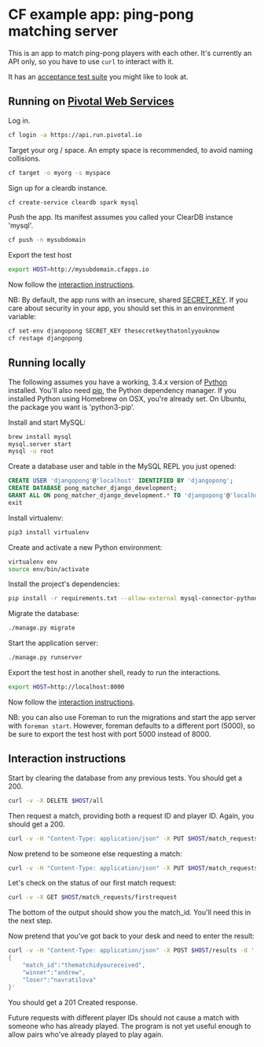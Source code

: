 # CF example app: ping-pong matching server

This is an app to match ping-pong players with each other. It's currently an
API only, so you have to use `curl` to interact with it.

It has an [acceptance test suite][acceptance-test] you might like to look at.

## Running on [Pivotal Web Services][pws]

Log in.

```bash
cf login -a https://api.run.pivotal.io
```

Target your org / space. An empty space is recommended, to avoid naming collisions.

```bash
cf target -o myorg -s myspace
```

Sign up for a cleardb instance.

```bash
cf create-service cleardb spark mysql
```

Push the app. Its manifest assumes you called your ClearDB instance 'mysql'.

```bash
cf push -n mysubdomain
```

Export the test host

```bash
export HOST=http://mysubdomain.cfapps.io
```

Now follow the [interaction instructions](#interaction-instructions).

NB: By default, the app runs with an insecure, shared
[SECRET_KEY][django-deployment]. If you care about security in your app, you
should set this in an environment variable:

```bash
cf set-env djangopong SECRET_KEY thesecretkeythatonlyyouknow
cf restage djangopong
```

## Running locally

The following assumes you have a working, 3.4.x version of [Python][python]
installed. You'll also need [pip][pip], the Python dependency manager. If you
installed Python using Homebrew on OSX, you're already set. On Ubuntu, the
package you want is 'python3-pip'.

Install and start MySQL:

```bash
brew install mysql
mysql.server start
mysql -u root
```

Create a database user and table in the MySQL REPL you just opened:

```sql
CREATE USER 'djangopong'@'localhost' IDENTIFIED BY 'djangopong';
CREATE DATABASE pong_matcher_django_development;
GRANT ALL ON pong_matcher_django_development.* TO 'djangopong'@'localhost';
exit
```

Install virtualenv:

```bash
pip3 install virtualenv
```

Create and activate a new Python environment:

```bash
virtualenv env
source env/bin/activate
```

Install the project's dependencies:

```bash
pip install -r requirements.txt --allow-external mysql-connector-python
```

Migrate the database:

```bash
./manage.py migrate
```

Start the application server:

```bash
./manage.py runserver
```

Export the test host in another shell, ready to run the interactions.

```bash
export HOST=http://localhost:8000
```

Now follow the [interaction instructions](#interaction-instructions).

NB: you can also use Foreman to run the migrations and start the app server
with `foreman start`. However, foreman defaults to a different port (5000), so
be sure to export the test host with port 5000 instead of 8000.

## Interaction instructions

Start by clearing the database from any previous tests.  You should get a 200.

```bash
curl -v -X DELETE $HOST/all
```

Then request a match, providing both a request ID and player ID. Again, you
should get a 200.

```bash
curl -v -H "Content-Type: application/json" -X PUT $HOST/match_requests/firstrequest -d '{"player": "andrew"}'
```

Now pretend to be someone else requesting a match:

```bash
curl -v -H "Content-Type: application/json" -X PUT $HOST/match_requests/secondrequest -d '{"player": "navratilova"}'
```

Let's check on the status of our first match request:

```bash
curl -v -X GET $HOST/match_requests/firstrequest
```

The bottom of the output should show you the match_id. You'll need this in the
next step.

Now pretend that you've got back to your desk and need to enter the result:

```bash
curl -v -H "Content-Type: application/json" -X POST $HOST/results -d '
{
    "match_id":"thematchidyoureceived",
    "winner":"andrew",
    "loser":"navratilova"
}'
```

You should get a 201 Created response.

Future requests with different player IDs should not cause a match with someone
who has already played. The program is not yet useful enough to
allow pairs who've already played to play again.

[acceptance-test]:https://github.com/camelpunch/pong_matcher_acceptance
[pws]:https://run.pivotal.io
[python]:https://www.python.org
[pip]:https://pip.pypa.io/en/latest/
[django-deployment]:https://docs.djangoproject.com/en/1.7/howto/deployment/checklist/
